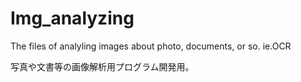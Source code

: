 # Img_analyzing
The files of analyling images about photo, documents, or so. ie.OCR 

写真や文書等の画像解析用プログラム開発用。
